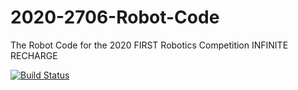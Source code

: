 # 2020-2706-Robot-Code
The Robot Code for the 2020 FIRST Robotics Competition INFINITE RECHARGE

[![Build Status](https://dev.azure.com/mergeFRC2706/2020-2706-Robot-Code/_apis/build/status/FRC2706.2020-2706-Robot-Code?branchName=master)](https://dev.azure.com/mergeFRC2706/2020-2706-Robot-Code/_build/latest?definitionId=1&branchName=master)
